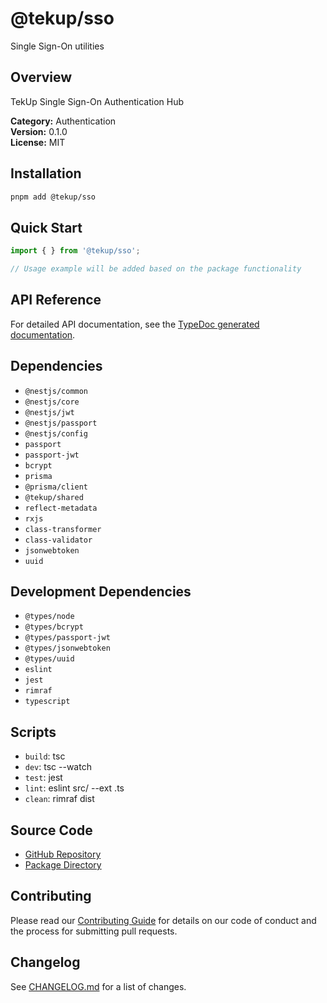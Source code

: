 # @tekup/sso

Single Sign-On utilities

## Overview

TekUp Single Sign-On Authentication Hub

**Category:** Authentication  
**Version:** 0.1.0  
**License:** MIT

## Installation

```bash
pnpm add @tekup/sso
```

## Quick Start

```typescript
import { } from '@tekup/sso';

// Usage example will be added based on the package functionality
```

## API Reference

For detailed API documentation, see the [TypeDoc generated documentation](/api-docs/sso).

## Dependencies

- `@nestjs/common`
- `@nestjs/core`
- `@nestjs/jwt`
- `@nestjs/passport`
- `@nestjs/config`
- `passport`
- `passport-jwt`
- `bcrypt`
- `prisma`
- `@prisma/client`
- `@tekup/shared`
- `reflect-metadata`
- `rxjs`
- `class-transformer`
- `class-validator`
- `jsonwebtoken`
- `uuid`

## Development Dependencies

- `@types/node`
- `@types/bcrypt`
- `@types/passport-jwt`
- `@types/jsonwebtoken`
- `@types/uuid`
- `eslint`
- `jest`
- `rimraf`
- `typescript`

## Scripts

- `build`: tsc
- `dev`: tsc --watch
- `test`: jest
- `lint`: eslint src/ --ext .ts
- `clean`: rimraf dist

## Source Code

- [GitHub Repository](https://github.com/TekUp-org/tekup-org/tree/main/packages/sso)
- [Package Directory](https://github.com/TekUp-org/tekup-org/tree/main/packages/sso/src)

## Contributing

Please read our [Contributing Guide](../development/contributing.md) for details on our code of conduct and the process for submitting pull requests.

## Changelog

See [CHANGELOG.md](https://github.com/TekUp-org/tekup-org/blob/main/packages/sso/CHANGELOG.md) for a list of changes.
